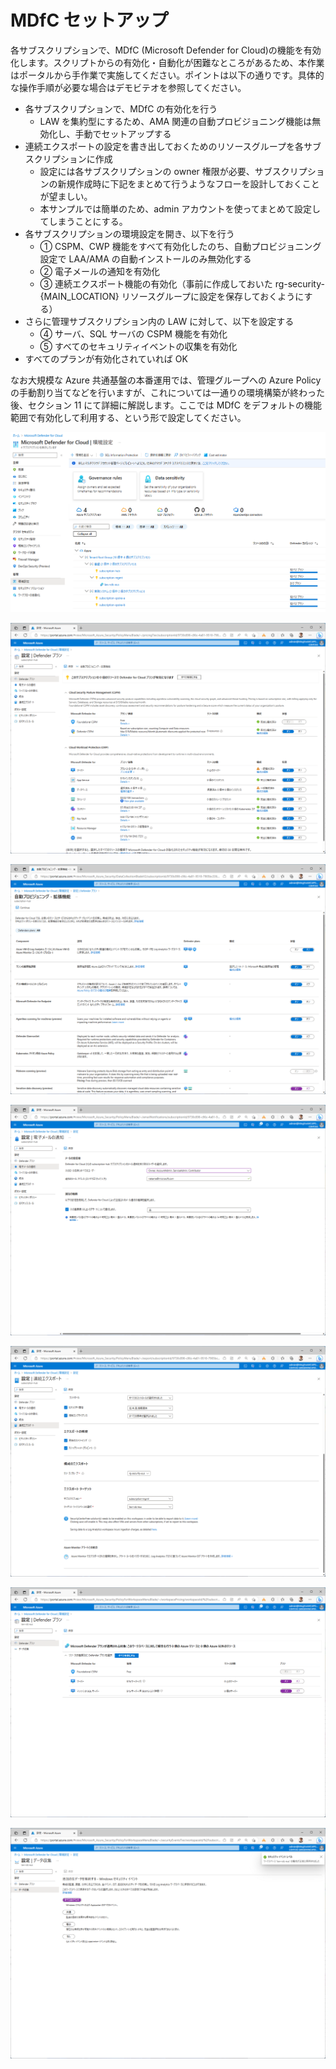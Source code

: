 # MDfC セットアップ

各サブスクリプションで、MDfC (Microsoft Defender for Cloud)の機能を有効化します。スクリプトからの有効化・自動化が困難なところがあるため、本作業はポータルから手作業で実施してください。ポイントは以下の通りです。具体的な操作手順が必要な場合はデモビテオを参照してください。

- 各サブスクリプションで、MDfC の有効化を行う
  - LAW を集約型にするため、AMA 関連の自動プロビジョニング機能は無効化し、手動でセットアップする
- 連続エクスポートの設定を書き出しておくためのリソースグループを各サブスクリプションに作成
  - 設定には各サブスクリプションの owner 権限が必要、サブスクリプションの新規作成時に下記をまとめて行うようなフローを設計しておくことが望ましい。
  - 本サンプルでは簡単のため、admin アカウントを使ってまとめて設定してしまうことにする。
- 各サブスクリプションの環境設定を開き、以下を行う
  - ① CSPM、CWP 機能をすべて有効化したのち、自動プロビジョニング設定で LAA/AMA の自動インストールのみ無効化する
  - ② 電子メールの通知を有効化
  - ③ 連続エクスポート機能の有効化（事前に作成しておいた rg-security-{MAIN_LOCATION} リソースグループに設定を保存しておくようにする）
- さらに管理サブスクリプション内の LAW に対して、以下を設定する
  - ④ サーバ、SQL サーバの CSPM 機能を有効化
  - ⑤ すべてのセキュリティイベントの収集を有効化
- すべてのプランが有効化されていれば OK

なお大規模な Azure 共通基盤の本番運用では、管理グループへの Azure Policy の手動割り当てなどを行いますが、これについては一通りの環境構築が終わった後、セクション 11 にて詳細に解説します。ここでは MDfC をデフォルトの機能範囲で有効化して利用する、という形で設定してください。

![picture 1](./images/2b4dace2237767edf34c626a060d2740e65fb3a5b09d2741acd10bfc5734ec20.png)  

![picture 2](./images/7519f5404a45bf638f73e3c5356684b9dd9df27ed8caa1c9d5c691263a3cacd6.png)  

![picture 3](./images/46b3885fdae215eb2c6e9749ed6afa48e88763351a6d05e296133481b789e5c7.png)  

![picture 4](./images/20e646d314736e42a70e062ec666bf5a707a8db5ad1db085abd628128dc2376f.png)  

![picture 5](./images/a34b81c171122eeee9c04ef36db6695b2766dc44d5c925b7041c42ce5ef4d68b.png)  

![picture 6](./images/3552289019ebf3d9f0a19a8ad8c9daac8b7c8911b979be7753173f63a6ae5dd2.png)  

![picture 7](./images/dd2e1afd66e1202c5de1b7719f22e6cae5f64ffc3b3479d00f8b6aeba1f377cc.png)  
